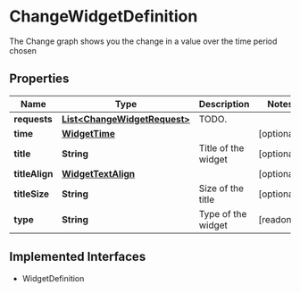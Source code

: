 

# ChangeWidgetDefinition

The Change graph shows you the change in a value over the time period chosen
## Properties

Name | Type | Description | Notes
------------ | ------------- | ------------- | -------------
**requests** | [**List&lt;ChangeWidgetRequest&gt;**](ChangeWidgetRequest.md) | TODO. | 
**time** | [**WidgetTime**](WidgetTime.md) |  |  [optional]
**title** | **String** | Title of the widget |  [optional]
**titleAlign** | [**WidgetTextAlign**](WidgetTextAlign.md) |  |  [optional]
**titleSize** | **String** | Size of the title |  [optional]
**type** | **String** | Type of the widget |  [readonly]


## Implemented Interfaces

* WidgetDefinition


